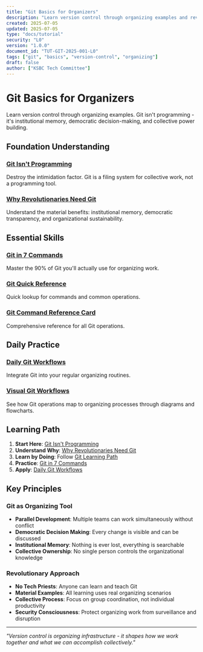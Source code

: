 ```yaml
---
title: "Git Basics for Organizers"
description: "Learn version control through organizing examples and revolutionary scenarios"
created: 2025-07-05
updated: 2025-07-05
type: "docs/tutorial"
security: "L0"
version: "1.0.0"
document_id: "TUT-GIT-2025-001-L0"
tags: ["git", "basics", "version-control", "organizing"]
draft: false
author: ["KSBC Tech Committee"]
---
```


# Git Basics for Organizers

Learn version control through organizing examples. Git isn't programming - it's institutional memory, democratic decision-making, and collective power building.

## Foundation Understanding

### [Git Isn't Programming](../../learn/git-basics/git-isnt-programming.md)
Destroy the intimidation factor. Git is a filing system for collective work, not a programming tool.

### [Why Revolutionaries Need Git](../../learn/git-basics/why-revolutionaries-need-git.md)
Understand the material benefits: institutional memory, democratic transparency, and organizational sustainability.

## Essential Skills

### [Git in 7 Commands](../../learn/git-basics/git-in-7-commands.md)
Master the 90% of Git you'll actually use for organizing work.

### [Git Quick Reference](../../implement/git/git-quick-reference.md)
Quick lookup for commands and common operations.

### [Git Command Reference Card](../../implement/git/git-command-reference-card.md)
Comprehensive reference for all Git operations.

## Daily Practice

### [Daily Git Workflows](../../learn/git-basics/daily-git-workflows.md)
Integrate Git into your regular organizing routines.

### [Visual Git Workflows](../../learn/git-basics/visual-git-workflows.md)
See how Git operations map to organizing processes through diagrams and flowcharts.

## Learning Path

1. **Start Here**: [Git Isn't Programming](../../learn/git-basics/git-isnt-programming.md)
2. **Understand Why**: [Why Revolutionaries Need Git](../../learn/git-basics/why-revolutionaries-need-git.md)
3. **Learn by Doing**: Follow [Git Learning Path](../../learn/git-learning-path.md)
4. **Practice**: [Git in 7 Commands](../../learn/git-basics/git-in-7-commands.md)
5. **Apply**: [Daily Git Workflows](../../learn/git-basics/daily-git-workflows.md)

## Key Principles

### Git as Organizing Tool
- **Parallel Development**: Multiple teams can work simultaneously without conflict
- **Democratic Decision Making**: Every change is visible and can be discussed
- **Institutional Memory**: Nothing is ever lost, everything is searchable
- **Collective Ownership**: No single person controls the organizational knowledge

### Revolutionary Approach
- **No Tech Priests**: Anyone can learn and teach Git
- **Material Examples**: All learning uses real organizing scenarios
- **Collective Process**: Focus on group coordination, not individual productivity
- **Security Consciousness**: Protect organizing work from surveillance and disruption

---

*"Version control is organizing infrastructure - it shapes how we work together and what we can accomplish collectively."*